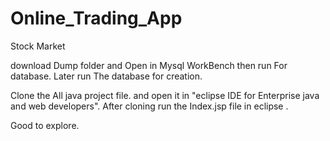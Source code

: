 # Online_Trading_App
Stock Market 

download Dump folder and Open in Mysql WorkBench then run For database. Later run The database for creation.

Clone the  All java project file. and open it in "eclipse IDE for Enterprise  java and web developers".
After cloning run the Index.jsp file in eclipse .

Good to explore.
